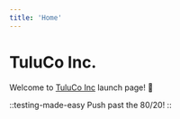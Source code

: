 ```yaml
---
title: 'Home'
---
```


# TuluCo Inc.

Welcome to [TuluCo Inc](https://tuluco.com/) launch page! :rocket:

::testing-made-easy
Push past the 80/20!
::
